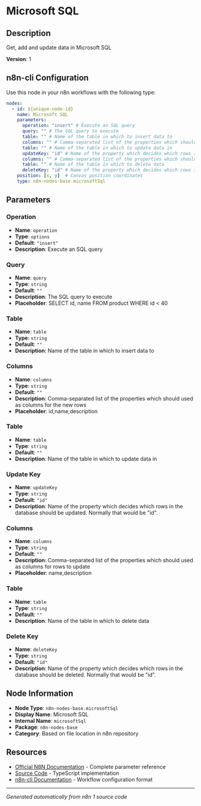 # Microsoft SQL

## Description

Get, add and update data in Microsoft SQL

**Version**: 1

## n8n-cli Configuration

Use this node in your n8n workflows with the following type:

```yaml
nodes:
  - id: ${unique-node-id}
    name: Microsoft SQL
    parameters:
      operation: "insert" # Execute an SQL query
      query: "" # The SQL query to execute
      table: "" # Name of the table in which to insert data to
      columns: "" # Comma-separated list of the properties which should used as columns for the new rows
      table: "" # Name of the table in which to update data in
      updateKey: "id" # Name of the property which decides which rows in the database should be updated. Normally that would be "id".
      columns: "" # Comma-separated list of the properties which should used as columns for rows to update
      table: "" # Name of the table in which to delete data
      deleteKey: "id" # Name of the property which decides which rows in the database should be deleted. Normally that would be "id".
    position: [x, y]  # Canvas position coordinates
    type: n8n-nodes-base.microsoftSql
```

## Parameters

### Operation

- **Name**: `operation`
- **Type**: `options`
- **Default**: `"insert"`
- **Description**: Execute an SQL query

### Query

- **Name**: `query`
- **Type**: `string`
- **Default**: `""`
- **Description**: The SQL query to execute
- **Placeholder**: SELECT id, name FROM product WHERE id < 40

### Table

- **Name**: `table`
- **Type**: `string`
- **Default**: `""`
- **Description**: Name of the table in which to insert data to

### Columns

- **Name**: `columns`
- **Type**: `string`
- **Default**: `""`
- **Description**: Comma-separated list of the properties which should used as columns for the new rows
- **Placeholder**: id,name,description

### Table

- **Name**: `table`
- **Type**: `string`
- **Default**: `""`
- **Description**: Name of the table in which to update data in

### Update Key

- **Name**: `updateKey`
- **Type**: `string`
- **Default**: `"id"`
- **Description**: Name of the property which decides which rows in the database should be updated. Normally that would be "id".

### Columns

- **Name**: `columns`
- **Type**: `string`
- **Default**: `""`
- **Description**: Comma-separated list of the properties which should used as columns for rows to update
- **Placeholder**: name,description

### Table

- **Name**: `table`
- **Type**: `string`
- **Default**: `""`
- **Description**: Name of the table in which to delete data

### Delete Key

- **Name**: `deleteKey`
- **Type**: `string`
- **Default**: `"id"`
- **Description**: Name of the property which decides which rows in the database should be deleted. Normally that would be "id".


## Node Information

- **Node Type**: `n8n-nodes-base.microsoftSql`
- **Display Name**: Microsoft SQL
- **Internal Name**: `microsoftSql`
- **Package**: `n8n-nodes-base`
- **Category**: Based on file location in n8n repository

## Resources

- [Official N8N Documentation](https://docs.n8n.io/integrations/builtin/app-nodes/n8n-nodes-base.microsoftsql/) - Complete parameter reference
- [Source Code](https://github.com/n8n-io/n8n/blob/master/packages/nodes-base/nodes/Microsoft/Sql/MicrosoftSql.node.ts) - TypeScript implementation
- [n8n-cli Documentation](https://github.com/edenreich/n8n-cli) - Workflow configuration format

---
*Generated automatically from n8n 1 source code*
